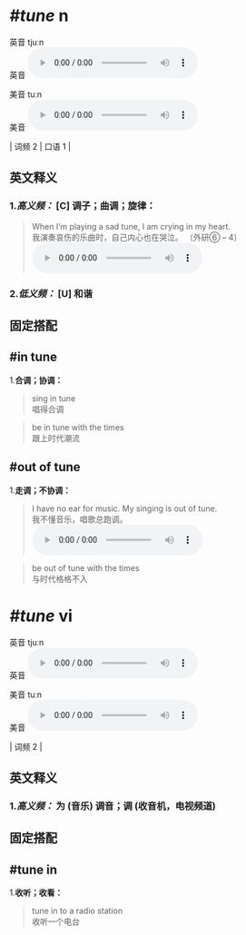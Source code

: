 # ***\#tune*** n
英音 tjuːn  
英音
<audio src="./media/tune-B.aac" controls="controls"></audio>

美音 tuːn  
美音
<audio src="./media/tune.aac" controls="controls"></audio>



| 词频 2 | 口语 1 |  

英文释义
---
### 1.*高义频：* **[C] 调子；曲调；旋律：**  

 > When I’m playing a sad tune, I am crying in my heart.  
 > 我演奏哀伤的乐曲时，自己内心也在哭泣。  （外研⑥ – 4）  
<audio src="./media/tune-1.aac" controls="controls"></audio>

### 2.*低义频：* **[U] 和谐**  


固定搭配
---
## \#in tune 
1.**合调；协调：**  

 > sing in tune   
 > 唱得合调    

 > be in tune with the times   
 > 跟上时代潮流    

## \#out of tune 
1.**走调；不协调：**  

 > I have no ear for music. My singing is out of tune.  
 > 我不懂音乐，唱歌总跑调。    
<audio src="./media/tune-2.aac" controls="controls"></audio>

 > be out of tune with the times   
 > 与时代格格不入    


# ***\#tune*** vi
英音 tjuːn  
英音
<audio src="./media/tune-B.aac" controls="controls"></audio>

美音 tuːn  
美音
<audio src="./media/tune.aac" controls="controls"></audio>



| 词频 2 |  

英文释义
---
### 1.*高义频：* **为 (音乐) 调音；调 (收音机，电视频道)**  


固定搭配
---
## \#tune in 
1.**收听；收看：**  

 > tune in to a radio station   
 > 收听一个电台    


